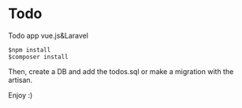 # Todo
Todo app vue.js&amp;Laravel

`````````````````
$npm install
$composer install
``````````````````
Then, create a DB and add the todos.sql
or make a migration with the artisan.


Enjoy :)
